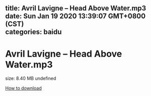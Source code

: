 
title: Avril Lavigne – Head Above Water.mp3
date: Sun Jan 19 2020 13:39:07 GMT+0800 (CST)    
categories: baidu
---

# Avril Lavigne – Head Above Water.mp3
size: 8.40 MB
 undefined
 

[How to download](https://bpcam.bemobtrk.com/go/2ceec3aa-1ca2-46d6-b9ff-aaa5c184517c?jno=1736)